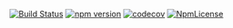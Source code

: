 [![Build Status](https://travis-ci.org/stopsopa/knex-abstract.svg?branch=v0.0.5)](https://travis-ci.org/stopsopa/knex-abstract)
[![npm version](https://badge.fury.io/js/%40stopsopa%2Fknex-abstract.svg)](https://badge.fury.io/js/%40stopsopa%2Fknex-abstract)
[![codecov](https://codecov.io/gh/stopsopa/knex-abstract/branch/v0.0.5/graph/badge.svg)](https://codecov.io/gh/stopsopa/knex-abstract/tree/v0.0.5/knex-abstract)
[![NpmLicense](https://img.shields.io/npm/l/@stopsopa/knex-abstract.svg)](https://github.com/stopsopa/knex-abstract/blob/master/LICENSE)

